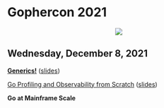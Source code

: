 # Gophercon 2021

<p align="center"><img src="https://i.imgur.com/ssRQsjR.jpg" /></p>

## Wednesday, December 8, 2021

[**Generics!**](generics.md) ([slides](slides/generics.pdf))

[Go Profiling and Observability from Scratch](profiling.md) ([slides](slides/profiling.pdf))

**Go at Mainframe Scale**
